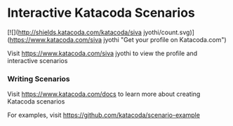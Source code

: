# Interactive Katacoda Scenarios

[![](http://shields.katacoda.com/katacoda/siva jyothi/count.svg)](https://www.katacoda.com/siva jyothi "Get your profile on Katacoda.com")

Visit https://www.katacoda.com/siva jyothi to view the profile and interactive scenarios

### Writing Scenarios
Visit https://www.katacoda.com/docs to learn more about creating Katacoda scenarios

For examples, visit https://github.com/katacoda/scenario-example
